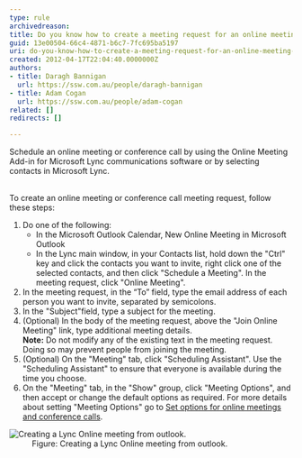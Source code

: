 ```yaml
---
type: rule
archivedreason: 
title: Do you know how to create a meeting request for an online meeting or conference call?
guid: 13e00504-66c4-4871-b6c7-7fc695ba5197
uri: do-you-know-how-to-create-a-meeting-request-for-an-online-meeting-or-conference-call
created: 2012-04-17T22:04:40.0000000Z
authors:
- title: Daragh Bannigan
  url: https://ssw.com.au/people/daragh-bannigan
- title: Adam Cogan
  url: https://ssw.com.au/people/adam-cogan
related: []
redirects: []

---
```



Schedule an online meeting or conference call by using the Online Meeting Add-in for Microsoft Lync&#160;communications software or by selecting contacts in Microsoft Lync. 
<br><excerpt class='endintro'></excerpt><br>
<p>To create an online meeting or conference call meeting request, follow these steps&#58; </p><ol><li>Do one of the following&#58; 
      <ul><li>In the Microsoft Outlook Calendar, New Online Meeting in Microsoft Outlook</li><li>In the Lync main window, in your Contacts list, hold down the&#160;&quot;Ctrl&quot; key and click the contacts you want to invite, right click one of the selected contacts, and then click &quot;Schedule a Meeting&quot;. In the meeting request, click&#160;&quot;Online Meeting&quot;.</li></ul></li><li>In the meeting request, in the “To” field, type the email address of each person you want to invite, separated by semicolons.</li><li>In the &quot;Subject&quot;field, type a subject for the meeting.</li><li>(Optional) In the body of the meeting request, above the &quot;Join Online Meeting&quot; link, type additional meeting details. 
      <br> 
      <strong>Note&#58;</strong> Do not modify any of the existing text in the meeting request. Doing so may prevent people from joining the meeting.</li><li>(Optional) On the &quot;Meeting&quot; tab,&#160;click &quot;Scheduling Assistant&quot;. Use the &quot;Scheduling Assistant&quot; to ensure that everyone is available during the time you choose.</li><li>On the &quot;Meeting&quot; tab, in the &quot;Show&quot; group, click &quot;Meeting Options&quot;, and then accept or change the default options as required. For more&#160;details about setting &quot;Meeting Options&quot; go to 
      <a target="_blank" href="http&#58;//office.microsoft.com/en-us/communicator-help/set-options-for-online-meetings-and-conference-calls-HA102000107.aspx?CTT=5&amp;origin=HA101990914">Set options for online meetings and conference calls</a>.</li></ol><dl class="image"><dt>
      <img src="/ITAndNetworking/Rules-to-Better-Lync/PublishingImages/lync-online-meeting.jpg" alt="Creating a Lync Online meeting from outlook." />
   </dt><dd>Figure&#58; Creating a Lync Online meeting from outlook.​</dd></dl>​


